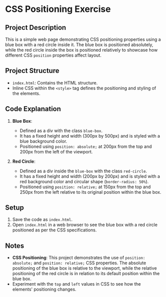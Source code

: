 # CSS Positioning Exercise

## Project Description
This is a simple web page demonstrating CSS positioning properties using a blue box with a red circle inside it. The blue box is positioned absolutely, while the red circle inside the box is positioned relatively to showcase how different CSS `position` properties affect layout.

## Project Structure
- `index.html`: Contains the HTML structure.
- Inline CSS within the `<style>` tag defines the positioning and styling of the elements.

## Code Explanation
1. **Blue Box**:
   - Defined as a div with the class `blue-box`.
   - It has a fixed height and width (300px by 500px) and is styled with a blue background color.
   - Positioned using `position: absolute;` at 200px from the top and 200px from the left of the viewport.
   
2. **Red Circle**:
   - Defined as a div inside the `blue-box` with the class `red-circle`.
   - It has a fixed height and width (200px by 200px) and is styled with a red background color and circular shape (`border-radius: 50%`).
   - Positioned using `position: relative;` at 150px from the top and 250px from the left relative to its original position within the blue box.

## Setup
1. Save the code as `index.html`.
2. Open `index.html` in a web browser to see the blue box with a red circle positioned as per the CSS specifications.

## Notes
- **CSS Positioning**: This project demonstrates the use of `position: absolute;` and `position: relative;` CSS properties. The absolute positioning of the blue box is relative to the viewport, while the relative positioning of the red circle is in relation to its default position within the blue box.
- Experiment with the `top` and `left` values in CSS to see how the elements' positioning changes.
